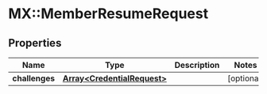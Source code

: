 # MX::MemberResumeRequest

## Properties
Name | Type | Description | Notes
------------ | ------------- | ------------- | -------------
**challenges** | [**Array&lt;CredentialRequest&gt;**](CredentialRequest.md) |  | [optional] 


